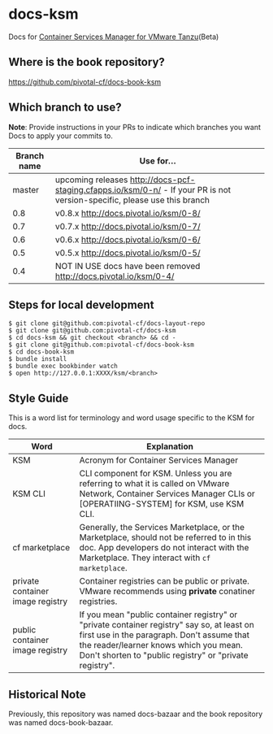 docs-ksm
==========

Docs for [Container Services Manager for VMware Tanzu](https://network.pivotal.io/products/container-services-manager/)(Beta)

## Where is the book repository?
https://github.com/pivotal-cf/docs-book-ksm

## Which branch to use?

**Note**: Provide instructions in your PRs to indicate which branches you want Docs to apply your commits to.

| Branch name | Use for… |
|-------------| ------|
| master      | upcoming releases http://docs-pcf-staging.cfapps.io/ksm/0-n/ - If your PR is not version-specific, please use this branch |
| 0.8       | v0.8.x  http://docs.pivotal.io/ksm/0-8/ |
| 0.7       | v0.7.x  http://docs.pivotal.io/ksm/0-7/ |
| 0.6       | v0.6.x  http://docs.pivotal.io/ksm/0-6/ |
| 0.5       | v0.5.x  http://docs.pivotal.io/ksm/0-5/ |
| 0.4       | NOT IN USE docs have been removed http://docs.pivotal.io/ksm/0-4/ |

## Steps for local development
```
$ git clone git@github.com:pivotal-cf/docs-layout-repo
$ git clone git@github.com:pivotal-cf/docs-ksm
$ cd docs-ksm && git checkout <branch> && cd -
$ git clone git@github.com:pivotal-cf/docs-book-ksm
$ cd docs-book-ksm
$ bundle install
$ bundle exec bookbinder watch
$ open http://127.0.0.1:XXXX/ksm/<branch>
```


## Style Guide

This is a word list for terminology and word usage specific to the KSM for docs.

| Word | Explanation |
|------|-------------|
| KSM |Acronym for Container Services Manager|
| KSM CLI | CLI component for KSM. Unless you are referring to what it is called on VMware Network, Container Services Manager CLIs or [OPERATIING-SYSTEM] for KSM, use KSM CLI.|
|cf marketplace| Generally, the Services Marketplace, or the Marketplace, should not be referred to in this doc. App developers do not interact with the Marketplace. They interact with `cf marketplace`.|
|private container image registry| Container registries can be public or private. VMware recommends using **private** conatiner registries. |
|public container image registry| If you mean "public container registry" or "private container registry" say so, at least on first use in the paragraph. Don't assume that the reader/learner knows which you mean. Don't shorten to "public registry" or "private registry". |


## Historical Note

Previously, this repository was named docs-bazaar and the book repository was named docs-book-bazaar.
